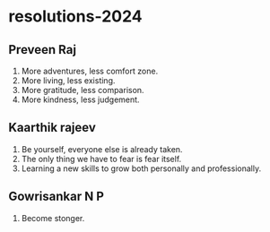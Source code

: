 # resolutions-2024

## Preveen Raj
1. More adventures, less comfort zone.
2. More living, less existing.
3. More gratitude, less comparison.
4. More kindness, less judgement.

## Kaarthik rajeev
1. Be yourself, everyone else is already taken.
2. The only thing we have to fear is fear itself.
3. Learning a new skills to grow both personally and professionally.

## Gowrisankar N P
1. Become stonger.
